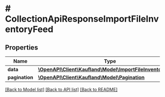 # # CollectionApiResponseImportFileInventoryFeed

## Properties

Name | Type | Description | Notes
------------ | ------------- | ------------- | -------------
**data** | [**\OpenAPI\Client\Kaufland\Model\ImportFileInventoryFeed[]**](ImportFileInventoryFeed.md) |  |
**pagination** | [**\OpenAPI\Client\Kaufland\Model\Pagination**](Pagination.md) |  | [optional]

[[Back to Model list]](../../README.md#models) [[Back to API list]](../../README.md#endpoints) [[Back to README]](../../README.md)
